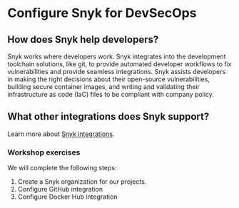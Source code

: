 # Configure Snyk for DevSecOps

## How does Snyk help developers?

Snyk works where developers work. Snyk integrates into the development toolchain solutions, like git, to provide automated developer workflows to fix vulnerabilities and provide seamless integrations. Snyk assists developers in making the right decisions about their open-source vulnerabilities, building secure container images, and writing and validating their infrastructure as code (IaC) files to be compliant with company policy.

## What other integrations does Snyk support?

Learn more about [Snyk integrations](https://support.snyk.io/hc/en-us/categories/360000598398-Integrations).

### Workshop exercises

We will complete the following steps:

1. Create a Snyk organization for our projects.
2. Configure GitHub integration
3. Configure Docker Hub integration
